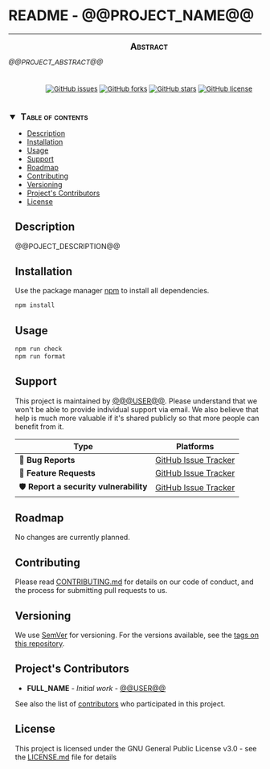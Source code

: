 # README - @@PROJECT_NAME@@

---

<div style="
    font-size: normal;
    margin: 0 auto 5ex auto;
    width: 40em;"
>
<div style="font-size: 95%; text-align: justify;">
<div style="
  font-size:135%;
  text-align: center;
  font-weight: bold;
  margin: 0 0 .75ex 0;
  font-variant: small-caps;"
>Abstract</div>
<div style="text-align: justify; font-style: italic">

@@PROJECT_ABSTRACT@@

</div>
<div style="
   width: 100%;
   text-align: center;
   margin-top: 5ex;
    margin-bottom: 5ex;"
>

[![GitHub issues](https://img.shields.io/github/issues/@@USER@@/@@REPO@@.svg)](https://github.com/@@USER@@/@@REPO@@/issues)
[![GitHub forks](https://img.shields.io/github/forks/@@USER@@/@@REPO@@.svg)](https://github.com/@@USER@@/@@REPO@@/network)
[![GitHub stars](https://img.shields.io/github/stars/@@USER@@/@@REPO@@.svg)](https://github.com/@@USER@@/@@REPO@@/stargazers)
[![GitHub license](https://img.shields.io/github/license/@@USER@@/@@REPO@@.svg)](https://github.com/@@USER@@/@@REPO@@/blob/main/LICENSE.md)

</div>
</div></div>

<!-- @import "[TOC]" {cmd="toc" depthFrom=2 depthTo=6 orderedList=false} -->
<details open style="margin: 14pt 0pt 24pt 10pt">
<summary style="margin-left: -8pt; font-weight: bold; font-size: larger; font-variant: small-caps">
<span style="margin-left: 3pt">Table of contents<span></summary>

<!-- code_chunk_output -->

- [Description](#description)
- [Installation](#installation)
- [Usage](#usage)
- [Support](#support)
- [Roadmap](#roadmap)
- [Contributing](#contributing)
- [Versioning](#versioning)
- [Project's Contributors](#projects-contributors)
- [License](#license)

<!-- /code_chunk_output -->

</detail>

## Description

@@POJECT_DESCRIPTION@@

## Installation

Use the package manager [npm](https://docs.npmjs.com/downloading-and-installing-node-js-and-npm) to install all dependencies.

```bash
npm install
```

## Usage

```bash
npm run check
npm run format
```

## Support

This project is maintained by [@@@USER@@](https://github.com/@@USER@@). Please understand that we won't be able to provide individual support via email. We also believe that help is much more valuable if it's shared publicly so that more people can benefit from it.

| Type                                  | Platforms                                                   |
| ------------------------------------- | ----------------------------------------------------------- |
| 🚨 **Bug Reports**                    | [GitHub Issue Tracker](https://github.com/@@USER@@/@@REPO@@/issues) |
| 🎁 **Feature Requests**               | [GitHub Issue Tracker](https://github.com/@@USER@@/@@REPO@@/issues) |
| 🛡 **Report a security vulnerability** | [GitHub Issue Tracker](https://github.com/@@USER@@/@@REPO@@/issues) |

## Roadmap

No changes are currently planned.

## Contributing

Please read [CONTRIBUTING.md](./CONTRIBUTING.md) for details on our code of conduct, and the process for submitting pull requests to us.

## Versioning

We use [SemVer](http://semver.org/) for versioning. For the versions available, see the [tags on this repository](https://github.com/@@USER@@/@@REPO@@/tags).

## Project's Contributors

- **FULL_NAME** - _Initial work_ - [@@USER@@](https://github.com/@@USER@@)

See also the list of [contributors](https://github.com/@@USER@@/@@REPO@@/graphs/contributors) who participated in this project.

## License

This project is licensed under the GNU General Public License v3.0 - see the [LICENSE.md](./LICENSE.md) file for details
